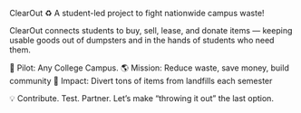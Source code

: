 ClearOut ♻️
A student-led project to fight nationwide campus waste!

ClearOut connects students to buy, sell, lease, and donate items — keeping usable goods out of dumpsters and in the hands of students who need them.

📍 Pilot: Any College Campus.
🌎 Mission: Reduce waste, save money, build community
🚀 Impact: Divert tons of items from landfills each semester

💡 Contribute. Test. Partner. Let’s make “throwing it out” the last option.
